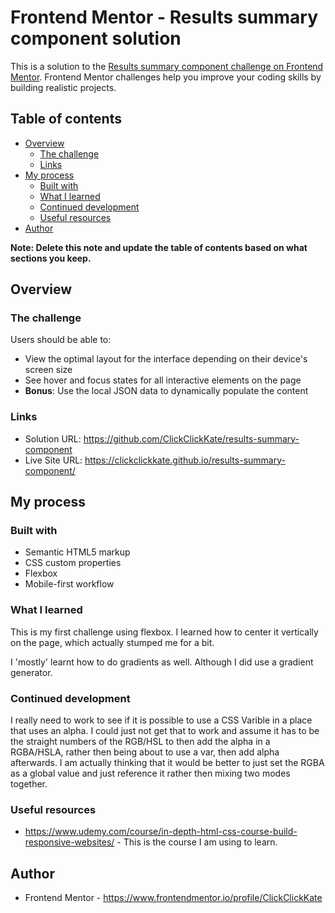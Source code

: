 # Frontend Mentor - Results summary component solution

This is a solution to the [Results summary component challenge on Frontend Mentor](https://www.frontendmentor.io/challenges/results-summary-component-CE_K6s0maV). Frontend Mentor challenges help you improve your coding skills by building realistic projects. 

## Table of contents

- [Overview](#overview)
  - [The challenge](#the-challenge)
  - [Links](#links)
- [My process](#my-process)
  - [Built with](#built-with)
  - [What I learned](#what-i-learned)
  - [Continued development](#continued-development)
  - [Useful resources](#useful-resources)
- [Author](#author)

**Note: Delete this note and update the table of contents based on what sections you keep.**

## Overview

### The challenge

Users should be able to:

- View the optimal layout for the interface depending on their device's screen size
- See hover and focus states for all interactive elements on the page
- **Bonus**: Use the local JSON data to dynamically populate the content


### Links

- Solution URL: https://github.com/ClickClickKate/results-summary-component
- Live Site URL: https://clickclickkate.github.io/results-summary-component/

## My process

### Built with

- Semantic HTML5 markup
- CSS custom properties
- Flexbox
- Mobile-first workflow


### What I learned

This is my first challenge using flexbox. I learned how to center it vertically on the page, which actually stumped me for a bit.

I 'mostly' learnt how to do gradients as well. Although I did use a gradient generator.

### Continued development

I really need to work to see if it is possible to use a CSS Varible in a place that uses an alpha. I could just not get that to work and assume it has to be the straight numbers of the RGB/HSL to then add the alpha in a RGBA/HSLA, rather then being about to use a var, then add alpha afterwards. I am actually thinking that it would be better to just set the RGBA as a global value and just reference it rather then mixing two modes together.

### Useful resources

- https://www.udemy.com/course/in-depth-html-css-course-build-responsive-websites/ - This is the course I am using to learn.

## Author

- Frontend Mentor - https://www.frontendmentor.io/profile/ClickClickKate 


